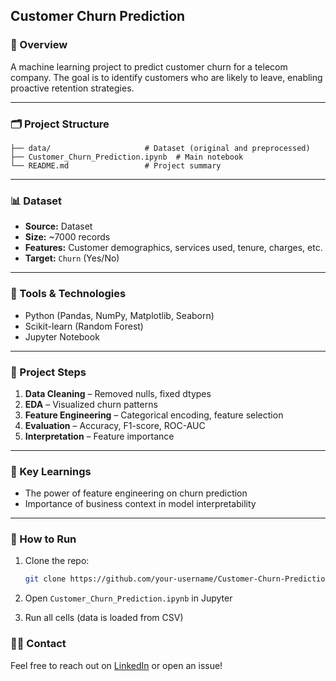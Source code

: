 ##  Customer Churn Prediction

### 📌 Overview

A machine learning project to predict customer churn for a telecom company. The goal is to identify customers who are likely to leave, enabling proactive retention strategies.

---

### 🗂️ Project Structure

```
├── data/                     # Dataset (original and preprocessed)
├── Customer_Churn_Prediction.ipynb  # Main notebook
└── README.md                 # Project summary
```

---

### 📊 Dataset

* **Source:** Dataset
* **Size:** \~7000 records
* **Features:** Customer demographics, services used, tenure, charges, etc.
* **Target:** `Churn` (Yes/No)

---

### 🔧 Tools & Technologies

* Python (Pandas, NumPy, Matplotlib, Seaborn)
* Scikit-learn (Random Forest)
* Jupyter Notebook

---

### 🧪 Project Steps

1. **Data Cleaning** – Removed nulls, fixed dtypes
2. **EDA** – Visualized churn patterns
3. **Feature Engineering** – Categorical encoding, feature selection
4. **Evaluation** – Accuracy, F1-score, ROC-AUC
5. **Interpretation** – Feature importance

---

### 🧠 Key Learnings

* The power of feature engineering on churn prediction
* Importance of business context in model interpretability

---

### 🚀 How to Run

1. Clone the repo:

   ```bash
   git clone https://github.com/your-username/Customer-Churn-Prediction.git
   ```
2. Open `Customer_Churn_Prediction.ipynb` in Jupyter
3. Run all cells (data is loaded from CSV)

### 🙋‍♂️ Contact

Feel free to reach out on [LinkedIn](www.linkedin.com/in/lumieremuhajer) or open an issue!

